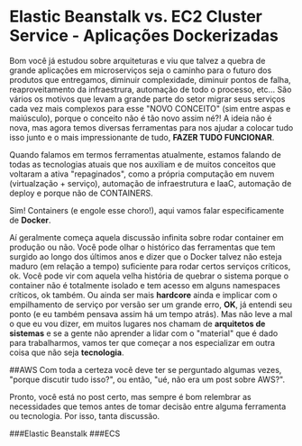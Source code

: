 # Elastic Beanstalk vs. EC2 Cluster Service - Aplicações Dockerizadas

Bom você já estudou sobre arquiteturas e viu que talvez a quebra de grande aplicações em microserviços seja o caminho para o futuro dos produtos que entregamos, diminuir complexidade, diminuir pontos de falha, reaproveitamento da infraestrura, automação de todo o processo, etc... São vários os motivos que levam a grande parte do setor migrar seus serviços cada vez mais complexos para esse "NOVO CONCEITO" (sim entre aspas e maiúsculo), porque o conceito não é tão novo assim né?! A ideia não é nova, mas agora temos diversas ferramentas para nos ajudar a colocar tudo isso junto e o mais impressionante de tudo, **FAZER TUDO FUNCIONAR**.

Quando falamos em termos ferramentas atualmente, estamos falando de todas as tecnologias atuais que nos auxiliam e de muitos conceitos que voltaram a ativa "repaginados", como a própria computação em nuvem (virtualzação + serviço), automação de infraestrutura e IaaC, automação de deploy e porque não de CONTAINERS. 

Sim! Containers (e engole esse choro!), aqui vamos falar especificamente de **Docker**. 

Aí geralmente começa aquela discussão infinita sobre rodar container em produção ou não. Você pode olhar o histórico das ferramentas que tem surgido ao longo dos últimos anos e dizer que o Docker talvez não esteja maduro (em relação a tempo) suficiente para rodar certos serviços críticos, ok. Você pode vir com aquela velha história de quebrar o sistema porque o container não é totalmente isolado e tem acesso em alguns namespaces críticos, ok também. Ou ainda ser mais **hardcore** ainda e implicar com o empilhamento de serviço por versão ser um grande erro, **OK**, já entendi seu ponto (e eu também pensava assim há um tempo atrás). Mas não leve a mal o que eu vou dizer, em muitos lugares nos chamam de **arquitetos de sistemas** e se a gente não aprender a lidar com o "material" que é dado para trabalharmos, vamos ter que começar a nos especializar em outra coisa que não seja __tecnologia__.

##AWS
Com toda a certeza você deve ter se perguntado algumas vezes, "porque discutir tudo isso?", ou então, "ué, não era um post sobre AWS?".

Pronto, você está no post certo, mas sempre é bom relembrar as necessidades que temos antes de tomar decisão entre alguma ferramenta ou tecnologia. Por isso, tanta discussão.

###Elastic Beanstalk
###ECS


